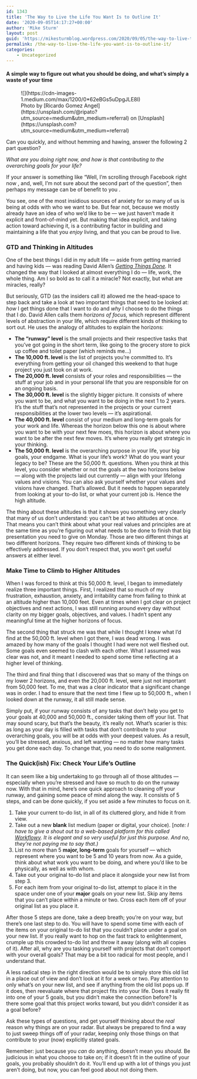 ```yaml
---
id: 1343
title: 'The Way to Live the Life You Want Is to Outline It'
date: '2020-09-05T14:17:27+00:00'
author: 'Mike Sturm'
layout: post
guid: 'https://mikesturmblog.wordpress.com/2020/09/05/the-way-to-live-the-life-you-want-is-to-outline-it/'
permalink: /the-way-to-live-the-life-you-want-is-to-outline-it/
categories:
    - Uncategorized
---
```


#### A simple way to figure out what you should be doing, and what’s simply a waste of your time

<figure class="wp-caption">![](https://cdn-images-1.medium.com/max/1200/0*62eBGs5uDpgJLE8I)<figcaption class="wp-caption-text">Photo by [Ricardo Gomez Angel](https://unsplash.com/@ripato?utm_source=medium&utm_medium=referral) on [Unsplash](https://unsplash.com?utm_source=medium&utm_medium=referral)</figcaption></figure>Can you quickly, and without hemming and hawing, answer the following 2 part question?

*What are you doing right now, and how is that contributing to the overarching goals for your life?*

If your answer is something like “Well, I’m scrolling through Facebook right now , and, well, I’m not sure about the second part of the question”, then perhaps my message can be of benefit to you .

You see, one of the most insidious sources of anxiety for so many of us is being at odds with who we want to be. But fear not, because we mostly already have an idea of who we’d like to be — we just haven’t made it explicit and front-of-mind yet. But making that idea explicit, and taking action toward achieving it, is a contributing factor in building and maintaining a life that you *enjoy* living, and that you can be proud to live.

### GTD and Thinking in Altitudes

One of the best things I did in my adult life — aside from getting married and having kids — was reading David Allen’s [*Getting Things Done*](http://gettingthingsdone.com/)*.* It changed the way that I looked at almost everything I do — life, work, the whole thing. Am I so bold as to call it a miracle? Not exactly, but what are miracles, really?

But seriously, GTD (as the insiders call it) allowed me the head-space to step back and take a look at two important things that need to be looked at: *how* I get things done that I want to do and *why* I choose to do the things that I do. David Allen calls them *horizons of focus,* which represent different levels of abstraction in your life, which require different kinds of thinking to sort out. He uses the analogy of altitudes to explain the horizons:

- **The “runway” level** is the small projects and their respective tasks that you’ve got going in the short term, like going to the grocery store to pick up coffee and toilet paper (which reminds me…)
- **The 10,000 ft. level** is the list of projects you’re committed to. It’s everything from getting your oil changed this weekend to that huge project you just took on at work.
- **The 20,000 ft. level** consists of your roles and responsibilities — the stuff at your job and in your personal life that you are responsible for on an ongoing basis.
- **The 30,000 ft. level** is the slightly bigger picture. It consists of where you want to be, and what you want to be doing in the next 1 to 2 years. It’s the stuff that’s not represented in the projects or your current responsibilities at the lower two levels — it’s aspirational.
- **The 40,000 ft. level** consist of your medium and long-term goals for your work and life. Whereas the horizon below this one is about where you want to be with your next few moes, this horizon is about where you want to be after the next few moves. It’s where you really get strategic in your thinking.
- **The 50,000 ft. level** is the overarching purpose in your life, your big goals, your endgame. What is your life’s work? What do you want your legacy to be? These are the 50,000 ft. questions. When you think at this level, you consider whether or not the goals at the two horizons below — along with the projects laid out currently — align with your lifelong values and visions. You can also ask yourself whether your values and visions have changed. That’s allowed. But it needs to happen separately from looking at your to-do list, or what your current job is. Hence the high altitude.

The thing about these altitudes is that it shows you something very clearly that many of us don’t understand: you can’t be at two altitudes at once. That means you can’t think about what your real values and principles are at the same time as you’re figuring out what needs to be done to finish that big presentation you need to give on Monday. Those are two different things at two different horizons. They require two different kinds of thinking to be effectively addressed. If you don’t respect that, you won’t get useful answers at either level.

### Make Time to Climb to Higher Altitudes

When I was forced to think at this 50,000 ft. level, I began to immediately realize three important things. First, I realized that so much of my frustration, exhaustion, anxiety, and irritability came from failing to think at an altitude higher than 10,000 feet. Even at times when I got clear on project objectives and next actions, I was still running around every day without clarity on my bigger goals, objectives, and values. I hadn’t spent any meaningful time at the higher horizons of focus.

The second thing that struck me was that while I thought I knew what I’d find at the 50,000 ft. level when I got there, I was dead wrong. I was amazed by how many of the goals I thought I had were not well fleshed out. Some goals even seemed to clash with each other. What I assumed was clear was not, and it meant I needed to spend some time reflecting at a higher level of thinking.

The third and final thing that I discovered was that so many of the things on my lower 2 horizons, and even the 20,000 ft. level, were just not important from 50,000 feet. To me, that was a clear indicator that a significant change was in order. I had to ensure that the next time I flew up to 50,000 ft., when I looked down at the runway, it all still made sense.

Simply put, if your runway consists of any tasks that don’t help you get to your goals at 40,000 and 50,000 ft., consider taking them off your list. That may sound scary, but that’s the beauty, it’s really not. What’s scarier is this: as long as your day is filled with tasks that don’t contribute to your overarching goals, you will be at odds with your deepest values. As a result, you’ll be stressed, anxious, and left wanting — no matter how many tasks you get done each day. To change that, you need to do some realignment.

### The Quick(ish) Fix: Check Your Life’s Outline

It can seem like a big undertaking to go through all of those altitudes — especially when you’re stressed and have so much to do on the runway now. With that in mind, here’s one quick approach to cleaning off your runway, and gaining some peace of mind along the way. It consists of 5 steps, and can be done quickly, if you set aside a few minutes to focus on it.

1. Take your current to-do list, in all of its cluttered glory, and hide it from view.
2. Take out a new **blank** list medium (paper or digital, your choice). \[*note: I have to give a shout out to a web-based platform for this called* [*Workflowy*](http://workflowy.com/)*. It is elegant and so very useful for just this purpose. And no, they’re not paying me to say that.)*
3. List no more than 5 **major, long-term** goals for yourself — which represent where you want to be 5 and 10 years from now. As a guide, think about what work you want to be doing, and where you’d like to be physically, as well as with whom.
4. Take out your original to-do list and place it alongside your new list from step 3.
5. For each item from your original to-do list, attempt to place it in the space under one of your **major** goals on your new list. Skip any items that you can’t place within a minute or two. Cross each item off of your original list as you place it.

After those 5 steps are done, take a deep breath; you’re on your way, but there’s one last step to do. You will have to spend some time with each of the items on your original to-do list that you couldn’t place under a goal on your new list. If you really want to hop on the fast track to enlightenment, crumple up this crowded to-do list and throw it away (along with all copies of it). After all, why are you tasking yourself with projects that don’t comport with your overall goals? That may be a bit too radical for most people, and I understand that.

A less radical step in the right direction would be to simply store this old list in a place out of view and don’t look at it for a week or two. Pay attention to only what’s on your new list, and see if anything from the old list pops up. If it does, then reevaluate where that project fits into your life. Does it really fit into one of your 5 goals, but you didn’t make the connection before? Is there some goal that this project works toward, but you didn’t consider it as a goal before?

Ask these types of questions, and get yourself thinking about the *real* reason why things are on your radar. But always be prepared to find a way to just sweep things off of your radar, keeping only those things on that contribute to your (now) explicitly stated goals.

Remember: just because you *can* do anything, doesn’t mean you *should*. Be judicious in what you choose to take on; if it doesn’t fit in the outline of your goals, you probably shouldn’t do it. You’ll end up with a lot of things you just aren’t doing, but now, you can feel good about not doing them.